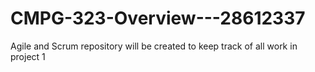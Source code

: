 # CMPG-323-Overview---28612337

Agile and Scrum repository will be created to keep track of all work in project 1

